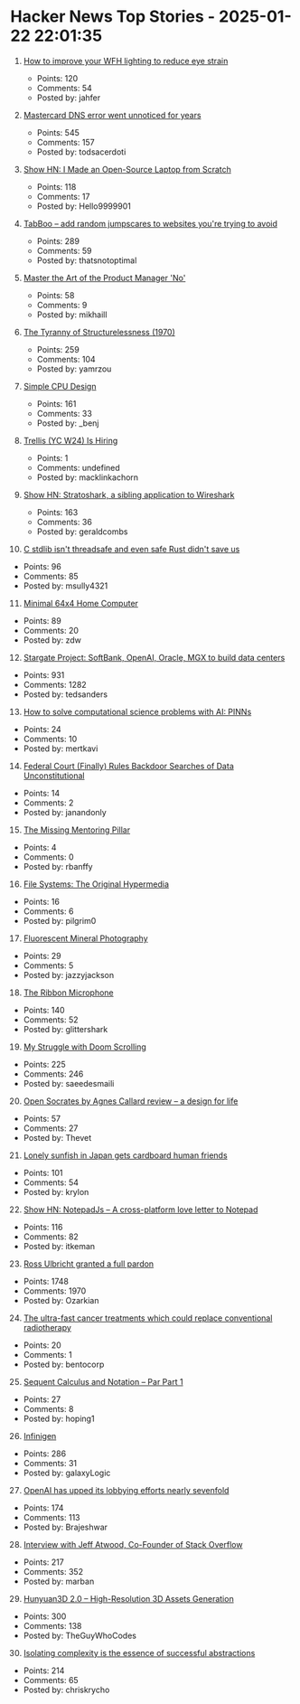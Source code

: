 # Hacker News Top Stories - 2025-01-22 22:01:35

1. [How to improve your WFH lighting to reduce eye strain](https://rustle.ca/posts/articles/work-from-home-lighting)
   - Points: 120
   - Comments: 54
   - Posted by: jahfer

2. [Mastercard DNS error went unnoticed for years](https://krebsonsecurity.com/2025/01/mastercard-dns-error-went-unnoticed-for-years/)
   - Points: 545
   - Comments: 157
   - Posted by: todsacerdoti

3. [Show HN: I Made an Open-Source Laptop from Scratch](https://www.byran.ee/posts/creation/)
   - Points: 118
   - Comments: 17
   - Posted by: Hello9999901

4. [TabBoo – add random jumpscares to websites you're trying to avoid](https://tabboo.xyz/)
   - Points: 289
   - Comments: 59
   - Posted by: thatsnotoptimal

5. [Master the Art of the Product Manager 'No'](https://LetsNotDoThat.com)
   - Points: 58
   - Comments: 9
   - Posted by: mikhaill

6. [The Tyranny of Structurelessness (1970)](https://www.jofreeman.com/joreen/tyranny.htm)
   - Points: 259
   - Comments: 104
   - Posted by: yamrzou

7. [Simple CPU Design](http://simplecpudesign.com/)
   - Points: 161
   - Comments: 33
   - Posted by: _benj

8. [Trellis (YC W24) Is Hiring](https://runtrellis.com/)
   - Points: 1
   - Comments: undefined
   - Posted by: macklinkachorn

9. [Show HN: Stratoshark, a sibling application to Wireshark](https://stratoshark.org/)
   - Points: 163
   - Comments: 36
   - Posted by: geraldcombs

10. [C stdlib isn't threadsafe and even safe Rust didn't save us](https://www.edgedb.com/blog/c-stdlib-isn-t-threadsafe-and-even-safe-rust-didn-t-save-us)
   - Points: 96
   - Comments: 85
   - Posted by: msully4321

11. [Minimal 64x4 Home Computer](https://github.com/slu4coder/Minimal-64x4-Home-Computer)
   - Points: 89
   - Comments: 20
   - Posted by: zdw

12. [Stargate Project: SoftBank, OpenAI, Oracle, MGX to build data centers](https://apnews.com/article/trump-ai-openai-oracle-softbank-son-altman-ellison-be261f8a8ee07a0623d4170397348c41)
   - Points: 931
   - Comments: 1282
   - Posted by: tedsanders

13. [How to solve computational science problems with AI: PINNs](https://mertkavi.com/how-to-solve-computational-science-problems-with-ai-physics-informed-neural-networks-pinns/)
   - Points: 24
   - Comments: 10
   - Posted by: mertkavi

14. [Federal Court (Finally) Rules Backdoor Searches of Data Unconstitutional](https://www.eff.org/deeplinks/2025/01/victory-federal-court-finally-rules-backdoor-searches-702-data-unconstitutional)
   - Points: 14
   - Comments: 2
   - Posted by: janandonly

15. [The Missing Mentoring Pillar](https://blog.sigplan.org/2025/01/13/the-missing-mentoring-pillar/)
   - Points: 4
   - Comments: 0
   - Posted by: rbanffy

16. [File Systems: The Original Hypermedia](https://jon.work/og/)
   - Points: 16
   - Comments: 6
   - Posted by: pilgrim0

17. [Fluorescent Mineral Photography](https://www.naturesrainbows.com/photography)
   - Points: 29
   - Comments: 5
   - Posted by: jazzyjackson

18. [The Ribbon Microphone](https://khz.ac/sound/ribbon-mic/)
   - Points: 140
   - Comments: 52
   - Posted by: glittershark

19. [My Struggle with Doom Scrolling](https://allthatjazz.me/posts/doom-scrolling-struggles)
   - Points: 225
   - Comments: 246
   - Posted by: saeedesmaili

20. [Open Socrates by Agnes Callard review – a design for life](https://www.theguardian.com/books/2025/jan/16/open-socrates-by-agnes-callard-review-a-design-for-life)
   - Points: 57
   - Comments: 27
   - Posted by: Thevet

21. [Lonely sunfish in Japan gets cardboard human friends](https://www.bbc.com/news/articles/cqjv4lz7g57o)
   - Points: 101
   - Comments: 54
   - Posted by: krylon

22. [Show HN: NotepadJs – A cross-platform love letter to Notepad](https://github.com/itamarom/notepadjs)
   - Points: 116
   - Comments: 82
   - Posted by: itkeman

23. [Ross Ulbricht granted a full pardon](https://twitter.com/Free_Ross/status/1881851923005165704)
   - Points: 1748
   - Comments: 1970
   - Posted by: Ozarkian

24. [The ultra-fast cancer treatments which could replace conventional radiotherapy](https://www.bbc.com/future/article/20250121-the-physics-transforming-cancer)
   - Points: 20
   - Comments: 1
   - Posted by: bentocorp

25. [Sequent Calculus and Notation – Par Part 1](https://ryanbrewer.dev/posts/sequent-calculus/)
   - Points: 27
   - Comments: 8
   - Posted by: hoping1

26. [Infinigen](https://infinigen.org/)
   - Points: 286
   - Comments: 31
   - Posted by: galaxyLogic

27. [OpenAI has upped its lobbying efforts nearly sevenfold](https://www.technologyreview.com/2025/01/21/1110260/openai-ups-its-lobbying-efforts-nearly-seven-fold/)
   - Points: 174
   - Comments: 113
   - Posted by: Brajeshwar

28. [Interview with Jeff Atwood, Co-Founder of Stack Overflow](https://www.cnbc.com/2025/01/18/tech-founder-jeff-atwood-why-im-giving-away-millions-within-next-5-years.html)
   - Points: 217
   - Comments: 352
   - Posted by: marban

29. [Hunyuan3D 2.0 – High-Resolution 3D Assets Generation](https://github.com/Tencent/Hunyuan3D-2)
   - Points: 300
   - Comments: 138
   - Posted by: TheGuyWhoCodes

30. [Isolating complexity is the essence of successful abstractions](https://v5.chriskrycho.com/journal/essence-of-successful-abstractions/)
   - Points: 214
   - Comments: 65
   - Posted by: chriskrycho

